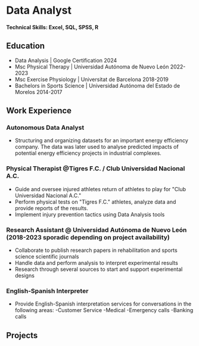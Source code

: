# Data Analyst

#### Technical Skills: Excel, SQL, SPSS, R
     

## Education
- Data Analysis | Google Certification 2024
- Msc Physical Therapy | Universidad Autónoma de Nuevo León 2022-2023
- Msc Exercise Physiology | Universitat de Barcelona 2018-2019
- Bachelors in Sports Science | Universidad Autónoma del Estado de Morelos 2014-2017
  
## Work Experience

### Autonomous Data Analyst
- Structuring and organizing datasets for an important energy efficiency company. The data was later used to analyse predicted impacts of potential energy efficiency projects in industrial complexes.

### Physical Therapist @Tigres F.C. / Club Universidad Nacional A.C.
- Guide and oversee injured athletes return of athletes to play for "Club Universidad Nacional A.C." 
- Perform physical tests on "Tigres F.C." athletes, analyze data and provide reports of the results.
- Implement injury prevention tactics using Data Analysis tools

### Research Assistant @ Universidad Autónoma de Nuevo León (2018-2023 sporadic depending on project availability)
- Collaborate to publish research papers in rehabilitation and sports science scientific journals 
- Handle data and perform analysis to interpret experimental results
- Research through several sources to start and support experimental designs

### English-Spanish Interpreter 
- Provide English-Spanish interpretation services for conversations in the following areas: -Customer Service -Medical -Emergency calls -Banking calls

## Projects

